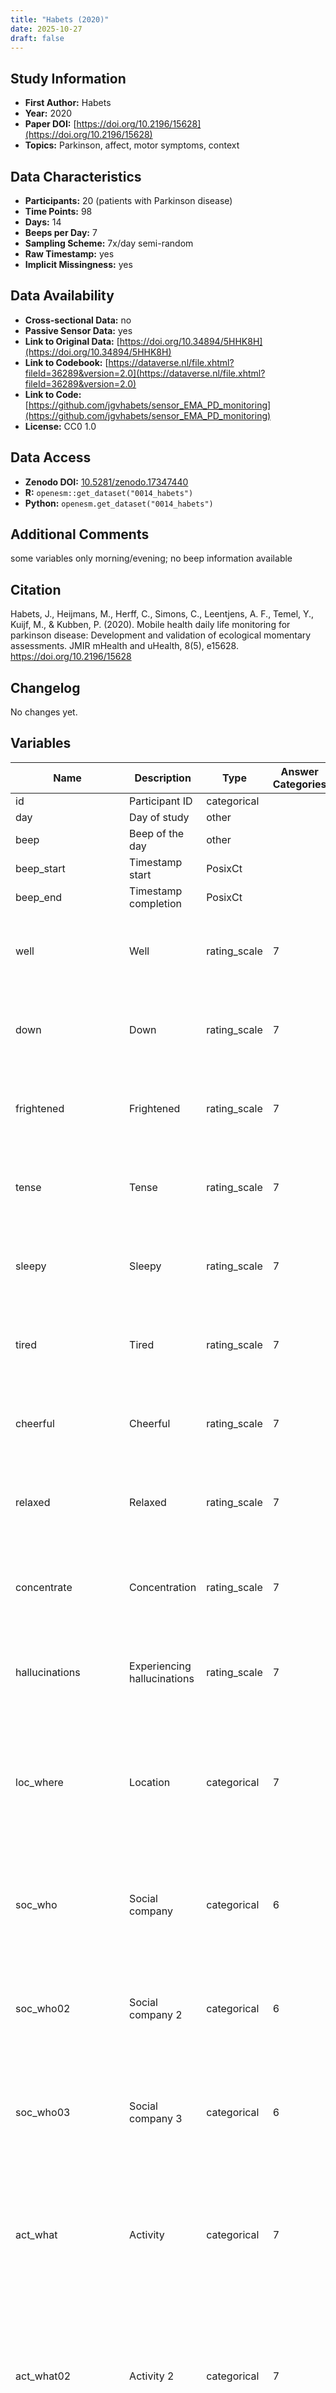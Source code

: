 ```yaml
---
title: "Habets (2020)"
date: 2025-10-27
draft: false
---
```



## Study Information

- **First Author:** Habets
- **Year:** 2020
- **Paper DOI:** [https://doi.org/10.2196/15628](https://doi.org/10.2196/15628)
- **Topics:** Parkinson, affect, motor symptoms, context

## Data Characteristics

- **Participants:** 20 (patients with Parkinson disease)
- **Time Points:** 98
- **Days:** 14
- **Beeps per Day:** 7
- **Sampling Scheme:** 7x/day semi-random
- **Raw Timestamp:** yes
- **Implicit Missingness:** yes

## Data Availability

- **Cross-sectional Data:** no
- **Passive Sensor Data:** yes
- **Link to Original Data:** [https://doi.org/10.34894/5HHK8H](https://doi.org/10.34894/5HHK8H)
- **Link to Codebook:** [https://dataverse.nl/file.xhtml?fileId=36289&version=2.0](https://dataverse.nl/file.xhtml?fileId=36289&version=2.0)
- **Link to Code:** [https://github.com/jgvhabets/sensor_EMA_PD_monitoring](https://github.com/jgvhabets/sensor_EMA_PD_monitoring)
- **License:** CC0 1.0

## Data Access

- **Zenodo DOI:** [10.5281/zenodo.17347440](https://doi.org/10.5281/zenodo.17347440)
- **R:** `openesm::get_dataset("0014_habets")`
- **Python:** `openesm.get_dataset("0014_habets")`

## Additional Comments

some variables only morning/evening; no beep information available


## Citation

Habets, J., Heijmans, M., Herff, C., Simons, C., Leentjens, A. F., Temel, Y., Kuijf, M., & Kubben, P. (2020). Mobile health daily life monitoring for parkinson disease: Development and validation of ecological momentary assessments. JMIR mHealth and uHealth, 8(5), e15628. https://doi.org/10.2196/15628




## Changelog

No changes yet.

## Variables

| Name | Description | Type | Answer Categories | Details | Labels | Transformation | Source | Assessment Type | Construct | Comments |
|------|-------------|------|------------------|---------|--------|----------------|--------|----------------|----------|----------|
| id | Participant ID | categorical |  |  |  |  |  |  |  |  |
| day | Day of study | other |  |  |  |  |  |  |  |  |
| beep | Beep of the day | other |  |  |  |  |  |  |  |  |
| beep_start | Timestamp start | PosixCt |  |  |  |  |  |  |  |  |
| beep_end | Timestamp completion | PosixCt |  |  |  |  |  |  |  |  |
| well | Well | rating_scale | 7 | I feel well | 1 = not at all<br>7 = very |  | Parkinson Disease Ecological Momentary Assessment Questionnaire | ESM | positive affect, affect |  |
| down | Down | rating_scale | 7 | I feel down | 1 = not at all<br>7 = very |  | Parkinson Disease Ecological Momentary Assessment Questionnaire | ESM | negative affect, affect |  |
| frightened | Frightened | rating_scale | 7 | I feel frightened | 1 = not at all<br>7 = very |  | Parkinson Disease Ecological Momentary Assessment Questionnaire | ESM | fear, negative affect, affect, neuroticism, big five |  |
| tense | Tense | rating_scale | 7 | I feel tense | 1 = not at all<br>7 = very |  | Parkinson Disease Ecological Momentary Assessment Questionnaire | ESM | tense, negative affect, affect, neuroticism, big five |  |
| sleepy | Sleepy | rating_scale | 7 | I feel sleepy | 1 = not at all<br>7 = very |  | Parkinson Disease Ecological Momentary Assessment Questionnaire | ESM | fatigue, negative affect, affect |  |
| tired | Tired | rating_scale | 7 | I am tired | 1 = not at all<br>7 = very |  | Parkinson Disease Ecological Momentary Assessment Questionnaire | ESM | tiredness, negative affect, affect, biological, psychopathology |  |
| cheerful | Cheerful | rating_scale | 7 | I feel cheerful | 1 = not at all<br>7 = very |  | Parkinson Disease Ecological Momentary Assessment Questionnaire | ESM | cheerfulness, positive affect, affect |  |
| relaxed | Relaxed | rating_scale | 7 | I feel relaxed | 1 = not at all<br>7 = very |  | Parkinson Disease Ecological Momentary Assessment Questionnaire | ESM | relaxation, positive affect, affect, neuroticism, big five |  |
| concentrate | Concentration | rating_scale | 7 | I can concentrate well | 1 = not at all<br>7 = very |  | Parkinson Disease Ecological Momentary Assessment Questionnaire | ESM | concentration, cognitive functioning, nonmotor symptoms, parkinson disease, |  |
| hallucinations | Experiencing hallucinations | rating_scale | 7 | I experience hallucinations | 1 = not at all<br>7 = very |  | Parkinson Disease Ecological Momentary Assessment Questionnaire | ESM | hallucinations, nonmotor symptoms, parkinson disease |  |
| loc_where | Location | categorical | 7 | I am at... | 10 = Home<br>20 = Family's<br>25 = Friends<br>30 = Work<br>55 = A public place<br>70 = Traveling<br>90 = Somewhere else |  | Parkinson Disease Ecological Momentary Assessment Questionnaire | ESM | location, context |  |
| soc_who | Social company | categorical | 6 | I am with... | 00 = Nobody<br>10 = Partner<br>27 = Family<br>30 = Friends<br>40 = Colleagues<br>50 = Strangers |  | Parkinson Disease Ecological Momentary Assessment Questionnaire | ESM | interaction partner, social interaction, context |  |
| soc_who02 | Social company 2 | categorical | 6 | I am with... | 00 = Nobody<br>10 = Partner<br>27 = Family<br>30 = Friends<br>40 = Colleagues<br>50 = Strangers |  | Parkinson Disease Ecological Momentary Assessment Questionnaire | ESM | interaction partner, social interaction, context |  |
| soc_who03 | Social company 3 | categorical | 6 | I am with... | 00 = Nobody<br>10 = Partner<br>27 = Family<br>30 = Friends<br>40 = Colleagues<br>50 = Strangers |  | Parkinson Disease Ecological Momentary Assessment Questionnaire | ESM | interaction partner, social interaction, context |  |
| act_what | Activity | categorical | 7 | What was I doing (just before the beep)? | 01 = resting<br>10 = working<br>20 = housekeeping or house jobs<br>40 = leisure<br>41 = sports<br>89 = something else<br>00 = nothing |  | Parkinson Disease Ecological Momentary Assessment Questionnaire | ESM | activity, context |  |
| act_what02 | Activity 2 | categorical | 7 | What was I doing (just before the beep)? | 01 = resting<br>10 = working<br>20 = housekeeping or house jobs<br>40 = leisure<br>41 = sports<br>89 = something else<br>00 = nothing |  | Parkinson Disease Ecological Momentary Assessment Questionnaire | ESM | activity, context |  |
| act_what03 | Activity 3 | categorical | 7 | What was I doing (just before the beep)? | 01 = resting<br>10 = working<br>20 = housekeeping or house jobs<br>40 = leisure<br>41 = sports<br>89 = something else<br>00 = nothing |  | Parkinson Disease Ecological Momentary Assessment Questionnaire | ESM | activity, context |  |
| act_problemless | Activity without problems | rating_scale | 7 | I can do this (my current activity) without hinder | 1 = not at all<br>7 = very |  | Parkinson Disease Ecological Momentary Assessment Questionnaire | ESM | activity interference, general motor function |  |
| mobility_well | Comfortable mobility | rating_scale | 7 | I am comfortable walking and standing | 1 = not at all<br>7 = very |  | Parkinson Disease Ecological Momentary Assessment Questionnaire | ESM | walking and standing comfort, general motor function |  |
| sit_still | Sitting still easily | rating_scale | 7 | I can sit or stand still easily | 1 = not at all<br>7 = very |  | Parkinson Disease Ecological Momentary Assessment Questionnaire | ESM | ability to stay still, general motor function |  |
| speech_well | Speaking easily | rating_scale | 7 | I can speak easily | 1 = not at all<br>7 = very |  | Parkinson Disease Ecological Momentary Assessment Questionnaire | ESM | speech ability, general motor function |  |
| walk_well | Walking easily | rating_scale | 7 | I can walk easily | 1 = not at all<br>7 = very |  | Parkinson Disease Ecological Momentary Assessment Questionnaire | ESM | walking ability,  general motor function |  |
| tremor | Tremor | rating_scale | 7 | I experience tremor | 1 = not at all<br>7 = very |  | Parkinson Disease Ecological Momentary Assessment Questionnaire | ESM | tremor, motor symptoms, parkinson disease |  |
| slowness | Slowness | rating_scale | 7 | I experience slowness | 1 = not at all<br>7 = very |  | Parkinson Disease Ecological Momentary Assessment Questionnaire | ESM | slowness, motor symptoms, parkinson disease |  |
| stiffness | Stiffness | rating_scale | 7 | I experience stiffness | 1 = not at all<br>7 = very |  | Parkinson Disease Ecological Momentary Assessment Questionnaire | ESM | stiffness, motor symptoms, parkinson disease |  |
| muscle_tension | Muscle tension | rating_scale | 7 | I experience tensioned muscles | 1 = not at all<br>7 = very |  | Parkinson Disease Ecological Momentary Assessment Questionnaire | ESM | tensioned muscles, motor symptoms, parkinson disease |  |
| dyskinesia | Dyskinesia | rating_scale | 7 | I experience dyskinesia | 1 = not at all<br>7 = very |  | Parkinson Disease Ecological Momentary Assessment Questionnaire | ESM | dyskinesia, motor symptoms, parkinson disease |  |
| parkinson_onoff | Parkinson state | categorical | 4 | Currently, I feel... | 1 = Off<br>2 = Changing from off towards on<br>3 = On<br>4 = Changing from on to off |  | Parkinson Disease Ecological Momentary Assessment Questionnaire | ESM | ON/OFF state, medication effect, mediation, parkinson disease |  |
| parkinson_medication | Parkinson medication taken | categorical | 3 | I took Parkinson medication since the last beep | 1 = Yes<br>2 = No<br>3 = I don't know |  | Parkinson Disease Ecological Momentary Assessment Questionnaire | ESM | parkinson medication, medication, parkinson disease |  |
| beep_disturbing | Beep disturbance | rating_scale | 7 | This beep was disturbing | 1 = not at all<br>7 = very |  | Parkinson Disease Ecological Momentary Assessment Questionnaire | ESM | ESM disturbance, reactivity |  |
| mor_slept_well | Slept well | rating_scale | 7 | I slept well<br>Morning only | 1 = not at all<br>7 = very |  | Parkinson Disease Ecological Momentary Assessment Questionnaire | Daily | sleep quality, sleep |  |
| mor_often_awake | Waking up often | rating_scale | 7 | I woke up often<br>Morning only | 1 = not at all<br>7 = very |  | Parkinson Disease Ecological Momentary Assessment Questionnaire | Daily | sleep continuity, sleep quality, sleep |  |
| mor_rested | Feeling rested | rating_scale | 7 | I feel rested<br>Morning only | 1 = not at all<br>7 = very |  | Parkinson Disease Ecological Momentary Assessment Questionnaire | Daily | feeling rested, sleep quality, sleep |  |
| mor_tired_phys | Physically tired | rating_scale | 7 | I feel physicaly tired<br>Morning only | 1 = not at all<br>7 = very |  | Parkinson Disease Ecological Momentary Assessment Questionnaire | Daily | phyiscal fatigue, fatigue, biological |  |
| mor_tired_ment | Mentally tired | rating_scale | 7 | I feel mentally tired<br>Morning only | 1 = not at all<br>7 = very |  | Parkinson Disease Ecological Momentary Assessment Questionnaire | Daily | mental fatigue, fatigue, negative affect, affect |  |
| eve_many_offs | Many off-periods | rating_scale | 7 | I had many off-periods today<br>Evening only | 1 = not at all<br>7 = very | off-moment severity during the day is calculated as the average of eve_many_offs and eve_long_offs | Parkinson Disease Ecological Momentary Assessment Questionnaire | Daily | off-period frequency, medication effect, medication, parkinson disease |  |
| eve_long_offs | Long off-periods | rating_scale | 7 | I had long off-periods today<br>Evening only | 1 = not at all<br>7 = very |  | Parkinson Disease Ecological Momentary Assessment Questionnaire | Daily | off-period frequency, medication effect, medication, parkinson disease |  |
| eve_walk_well | Walking well | rating_scale | 7 | Walkig went well today<br>Evening only | 1 = not at all<br>7 = very |  | Parkinson Disease Ecological Momentary Assessment Questionnaire | Daily | walking ability,  general motor function |  |
| eve_clothing | Changing clothes well | rating_scale | 7 | Chaning clothes went well today<br>Evening only | 1 = not at all<br>7 = very |  | Parkinson Disease Ecological Momentary Assessment Questionnaire | Daily | dressing ability, general motor function |  |
| eve_eat_well | Eating well | rating_scale | 7 | Eating went well today<br>Evening only | 1 = not at all<br>7 = very |  | Parkinson Disease Ecological Momentary Assessment Questionnaire | Daily | eating ability, general motor function |  |
| eve_personalcare | Personal care well | rating_scale | 7 | Doing my personal care went well today<br>Evening only | 1 = not at all<br>7 = very |  | Parkinson Disease Ecological Momentary Assessment Questionnaire | Daily | personal care ability, general motor function |  |
| eve_household | Household activities well | rating_scale | 7 | Doing household activities went well today<br>Evening only | 1 = not at all<br>7 = very |  | Parkinson Disease Ecological Momentary Assessment Questionnaire | Daily | ability to do chores, general motor function |  |
| eve_tired | Tired today | rating_scale | 7 |  | 1 = not at all<br>7 = very |  | Parkinson Disease Ecological Momentary Assessment Questionnaire | Daily | tiredness, fatigue, negative affect, affect |  |
